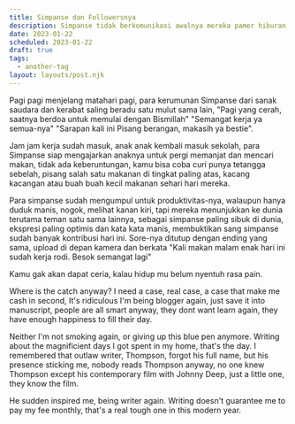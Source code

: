 ```yaml
---
title: Simpanse dan Followersnya
description: Simpanse tidak berkomunikasi awalnya mereka pamer hiburan satu sama lain
date: 2023-01-22
scheduled: 2023-01-22
draft: true
tags:
  - another-tag
layout: layouts/post.njk
---
```


Pagi pagi menjelang matahari pagi, para kerumunan Simpanse dari sanak saudara dan kerabat saling beradu satu mulut sama lain, "Pagi yang cerah, saatnya berdoa untuk memulai dengan Bismillah" "Semangat kerja ya semua-nya" "Sarapan kali ini Pisang berangan, makasih ya bestie".

Jam jam kerja sudah masuk, anak anak kembali masuk sekolah, para Simpanse siap mengajarkan anaknya untuk pergi memanjat dan mencari makan, tidak ada keberuntungan, kamu bisa coba curi punya tetangga sebelah, pisang salah satu makanan di tingkat paling atas, kacang kacangan atau buah buah kecil makanan sehari hari mereka.

Para simpanse sudah mengumpul untuk produktivitas-nya, walaupun hanya duduk manis, nogok, melihat kanan kiri, tapi mereka menunjukkan ke dunia terutama teman satu sama lainnya, sebagai simpanse paling sibuk di dunia, ekspresi paling optimis dan kata kata manis, membuktikan sang simpanse sudah banyak kontribusi hari ini. Sore-nya ditutup dengan ending yang sama, upload di depan kamera dan berkata "Kali makan malam enak hari ini sudah kerja rodi. Besok semangat lagi"

Kamu gak akan dapat ceria, kalau hidup mu belum nyentuh rasa pain.

Where is the catch anyway? I need a case, real case, a case that make me cash in second, It's ridiculous I'm being blogger again, just save it into manuscript, people are all smart anyway, they dont want learn again, they have enough happiness to fill their day.

Neither I'm not smoking again, or giving up this blue pen anymore. Writing about the magnificient days I got spent in my home, that's the day. I remembered that outlaw writer, Thompson, forgot his full name, but his presence sticking me, nobody reads Thompson anyway, no one knew Thompson except his contemporary film with Johnny Deep, just a little one, they know the film.

He sudden inspired me, being writer again. Writing doesn't guarantee me to pay my fee monthly, that's a real tough one in this modern year.
